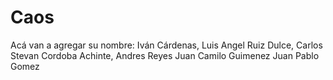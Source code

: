 # Caos
Acá van a agregar su nombre:
Iván Cárdenas,
Luis Angel Ruiz Dulce,
Carlos Stevan Cordoba Achinte,
Andres Reyes
Juan Camilo Guimenez
Juan Pablo Gomez
